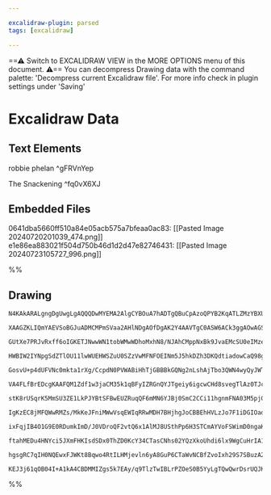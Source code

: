 ```yaml
---

excalidraw-plugin: parsed
tags: [excalidraw]

---
```

==⚠  Switch to EXCALIDRAW VIEW in the MORE OPTIONS menu of this document. ⚠== You can decompress Drawing data with the command palette: 'Decompress current Excalidraw file'. For more info check in plugin settings under 'Saving'


# Excalidraw Data
## Text Elements
robbie phelan ^gFRVnYep

The Snackening ^fq0vX6XJ

## Embedded Files
0641dba5660ff510a84e05acb575a7bfeaa0ac83: [[Pasted Image 20240720201039_474.png]]
e1e86ea883021f504d750b46d1d2d47e82746431: [[Pasted Image 20240723105727_996.png]]

%%
## Drawing
```compressed-json
N4KAkARALgngDgUwgLgAQQQDwMYEMA2AlgCYBOuA7hADTgQBuCpAzoQPYB2KqATLZMzYBXUtiRoIACyhQ4zZAHoFAc0JRJQgEYA6bGwC2CgF7N6hbEcK4OCtptbErHALRY8RMpWdx8Q1TdIEfARcZgRmBShcZQUebTiANho6IIR9BA4oZm4AbXAwUDAi6HhxdEJ9aKR+YsYWdi40AEYEhJrIOtZOADlOMW4mgBYAZgSATkGAVgSmsfaIQg5iLG4I

XAAGZKLIQmYAEVSoBGJuADMCMPmSVaa2AHlNDgAOfDgAK2Y4AAVTgC0ASW6ACk3ggAOwAGS2xVOhHw+AAyrBgqtBB5oQIoKQ2ABrBAAdRI6m4fHymOxeKRMBREjR13m2L8kg44WyzXmbDguGwahgA3W63m1mUNNQgrJEEw3GcT0GYO0CSePCa6zGTyeYNVPDmEr5aGcyrG2iakyaYNNTzGwytVqe82YWNxCAAwmx8GxSKssdZPrhApkMRBNNyccp

GUtXe7PRJvRxff6oIGKETJNwwWN1tobWMwWDhoMxhN8/NJAhCMppNxBk9JvaEMcSU0eIMzethqN5mHhHB/sQ2ag8ttIABNACOAA04NgcWCAOL/BEAQUmT3xzq+AFkwRQEMoIGSALrzU7kdK97gcITwhnCJYs5j9y/XiWaW/EACiwXSmX7OSPEqEOBiFwI4TmaMFlU1TUZgSSZBnmIgOBxC8r3wBC2GnBs0HOfBLglB0QKEfsIEQJZFj3Y84QQc8J

HWBIW2IYNpgSdZTlOU11lwWUEHWSZuU0SZzVwMFNFOEINm5J5hkDZh3DKQdtiadowCaQ98gAXxqQpilgRAvSwRN5k6BoBgSUltgYJgug4XoOH6ZopnTFUTTaCVFmWKUJFwHhA12A5glAs4LgQK4wPQZQADEACUADUOGHBA4EDWF4SpUUIDpE57UdPFCWIYk0HM4oHQpBA0rKDK3XpCVGQre9+yUiVOW5Xl+XFCzhVFdrik81BnDBKT4ibYblVGpp

GosvU+p4dUFVNc0mkta1rXg/CcpdN0PVWABiHhTjGBBBkGQNg2nLshAjTbo3QWN4wyQyJWTfLU3ApoFVVYZzRLMsK0TNBhlrfD6zCljTUGHhhnWCbinOns+1yMkRwnKcZ3nJcVzXTdt13fdtn/CyT1wM8wqfNCarfeqUOfCzXwuj8v3u398eKQDgMC8DlXVHhFUh7mEMWZC0FJ9DMLCnC8IJzgoARQgjDKGbjyliKibhKbocgI5MD+9BsU0TRCAQ

VA4FLfBrEDcgKAAFQM1Zdf1w3jaCM35k1qBFyIZRGnQYJTgeiy6igcwCHd8svegTlAz0TJcEWJgaNQYWmtIctFgIa2tdtux7aNk3nYlXAhCgNgovCWWyixIQQolRCEAACR+ytmniSYNK0iVdIqioqkDYzOG4aYjKshpbPs1AzVNIZrRzK4lhWLznV8/ZDiw1BxarizrgkJoAEUEVwZxa7BWvhh4GBR0IYdNGHPYmnxHhsGSuFEWRCrMpk9a8oK3h

stK8rUSqrK5MmSU3ZE1LkPJYBtSFBwEUZRuqQF6mMN6YJBj0SmC2CCi11hgnmFNA03M5pjGmCMG0y07RrVKpGLaMZyBxi5AmE6IZzqXSjF6Whd0AzzCel/AacR1hKieK0FBTQT5DG+uWRuqBqyAwsmEFeIi2wJBQYWGRMNGRw1/IjCAlsABCi4nikGHM6f4ABVMYdxmD/GGIQZ0mBCCkBxO+XGRRmaQEJsTKmZMLLhmICAhOqF5i0yWJ+NIjNciu

IgKzEC8jMFQWwRMZs/MkKeJFniMWwVsqEWIqRRwMDH7BHjhgJoCBBEhHVLzJo7F1iDGIOadYmhUHECaMQHgxA5QlJ4Cg+iwwmgyTkgjIc6sVJqSKJpfI2kNalH0hnQe9Q+7/XgZZOZNk+hlDNC2FRPTXIb1nr1NYexF7+QQOzVeGS3JhQgKcUc6x6DjgSOOIE+Tn7UlfgA9+pVP4vW/hQp0f9aRvJvMA1kAwOTgNas0AU0DYHcEWb1cacQBqIo1M

ixFqjIB4O1G9E0RDumkImD/J0VDroQF2vtQ6x1AlMJ8USthPp6H3STCmAYVoFSWimD0ngaKpAN21gDOs8jbTNiGOMTs6jeyaKHNovRBijGmPMZY6xtj7GOOcWACJ7jqIkwCUAu8wKhbappm+EJ34sjhPmFEk5ZpOZKh5usPm1cBYpOrhhNJQVcLrxhFLGWcsSTkMlpkZW+hVYgvbjbCQltSyoARBwEMGRyLm0oOnbW2jI3RtjRweNLsDIh09qsH2

ftahMEDu4HNYci5JXmFHKIsdSDx0ThZD0KcY34CTasCNhs02YQzXkoUhdi6lx9WgCuHrIA13rhI7Wb1OUaXAPjNYcA4BImidwbS0BSzpDzRO6EDADYUB0VSt8NKJDbTYqe0427sAiATP8I4+gkSUKujtPaB0joXqvfdG9aR91nWpY+mhdK/QMpqBAS9pBr23oik/P56A37AdA+BtI96nSfJJHB99mRP13vWtByq6I0NgY/beqKwg6p6rHvhhD+g7

hgsgRC7qIH0NQEwxFJWKt8Bqwo4RtILHMjevln6yA8GuP6CTaWvNCBfZvoIxh29S7SBuzA2wCgpZcBaupoJxjmH3xLEXIp5TIQLl+mxFQYDslsTwnHNwDMU7hoiKGIWJBpnsDmfwMOfuTY5rTBXJPG0q1ihGDYAYFdEp6AEErgMbQvFW75AY9JpjRGKZkYgD47dYYSB8adWokgR7UATIgDot0FztrOjGCVkrEUIqBhLsoK8fodrvj2A1hrFXnFjO

KEJ3j61qOB04I+A1kA4CBDMMIZgs5k7EAy/q9TlzTwIBLrPZOeS0B5YyLgTQwQwrDsrUQJKQ7SCV3mDGjde2DtNULjXbgw7ovFDsKCbAWQ01wA3GwZY2m1sbbdWEcAbXLlUX7MAdSIB1JAA=
```
%%